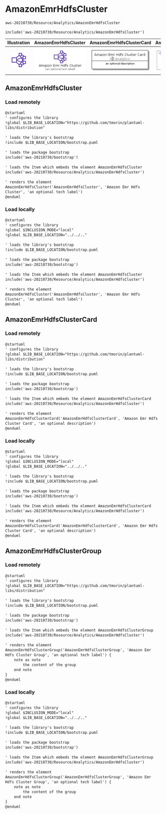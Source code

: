 # AmazonEmrHdfsCluster


```text
aws-20210730/Resource/Analytics/AmazonEmrHdfsCluster
```

```text
include('aws-20210730/Resource/Analytics/AmazonEmrHdfsCluster')
```



| Illustration | AmazonEmrHdfsCluster | AmazonEmrHdfsClusterCard | AmazonEmrHdfsClusterGroup |
| :---: | :---: | :---: | :---: |
| ![illustration for Illustration](../../../aws-20210730/Resource/Analytics/AmazonEmrHdfsCluster.png) | ![illustration for AmazonEmrHdfsCluster](../../../aws-20210730/Resource/Analytics/AmazonEmrHdfsCluster.Local.png) | ![illustration for AmazonEmrHdfsClusterCard](../../../aws-20210730/Resource/Analytics/AmazonEmrHdfsClusterCard.Local.png) | ![illustration for AmazonEmrHdfsClusterGroup](../../../aws-20210730/Resource/Analytics/AmazonEmrHdfsClusterGroup.Local.png) |




## AmazonEmrHdfsCluster

### Load remotely
```plantuml
@startuml
' configures the library
!global $LIB_BASE_LOCATION="https://github.com/tmorin/plantuml-libs/distribution"

' loads the library's bootstrap
!include $LIB_BASE_LOCATION/bootstrap.puml

' loads the package bootstrap
include('aws-20210730/bootstrap')

' loads the Item which embeds the element AmazonEmrHdfsCluster
include('aws-20210730/Resource/Analytics/AmazonEmrHdfsCluster')

' renders the element
AmazonEmrHdfsCluster('AmazonEmrHdfsCluster', 'Amazon Emr Hdfs Cluster', 'an optional tech label')
@enduml
```

### Load locally
```plantuml
@startuml
' configures the library
!global $INCLUSION_MODE="local"
!global $LIB_BASE_LOCATION="../../.."

' loads the library's bootstrap
!include $LIB_BASE_LOCATION/bootstrap.puml

' loads the package bootstrap
include('aws-20210730/bootstrap')

' loads the Item which embeds the element AmazonEmrHdfsCluster
include('aws-20210730/Resource/Analytics/AmazonEmrHdfsCluster')

' renders the element
AmazonEmrHdfsCluster('AmazonEmrHdfsCluster', 'Amazon Emr Hdfs Cluster', 'an optional tech label')
@enduml
```

## AmazonEmrHdfsClusterCard

### Load remotely
```plantuml
@startuml
' configures the library
!global $LIB_BASE_LOCATION="https://github.com/tmorin/plantuml-libs/distribution"

' loads the library's bootstrap
!include $LIB_BASE_LOCATION/bootstrap.puml

' loads the package bootstrap
include('aws-20210730/bootstrap')

' loads the Item which embeds the element AmazonEmrHdfsClusterCard
include('aws-20210730/Resource/Analytics/AmazonEmrHdfsCluster')

' renders the element
AmazonEmrHdfsClusterCard('AmazonEmrHdfsClusterCard', 'Amazon Emr Hdfs Cluster Card', 'an optional description')
@enduml
```

### Load locally
```plantuml
@startuml
' configures the library
!global $INCLUSION_MODE="local"
!global $LIB_BASE_LOCATION="../../.."

' loads the library's bootstrap
!include $LIB_BASE_LOCATION/bootstrap.puml

' loads the package bootstrap
include('aws-20210730/bootstrap')

' loads the Item which embeds the element AmazonEmrHdfsClusterCard
include('aws-20210730/Resource/Analytics/AmazonEmrHdfsCluster')

' renders the element
AmazonEmrHdfsClusterCard('AmazonEmrHdfsClusterCard', 'Amazon Emr Hdfs Cluster Card', 'an optional description')
@enduml
```

## AmazonEmrHdfsClusterGroup

### Load remotely
```plantuml
@startuml
' configures the library
!global $LIB_BASE_LOCATION="https://github.com/tmorin/plantuml-libs/distribution"

' loads the library's bootstrap
!include $LIB_BASE_LOCATION/bootstrap.puml

' loads the package bootstrap
include('aws-20210730/bootstrap')

' loads the Item which embeds the element AmazonEmrHdfsClusterGroup
include('aws-20210730/Resource/Analytics/AmazonEmrHdfsCluster')

' renders the element
AmazonEmrHdfsClusterGroup('AmazonEmrHdfsClusterGroup', 'Amazon Emr Hdfs Cluster Group', 'an optional tech label') {
    note as note
        the content of the group
    end note
}
@enduml
```

### Load locally
```plantuml
@startuml
' configures the library
!global $INCLUSION_MODE="local"
!global $LIB_BASE_LOCATION="../../.."

' loads the library's bootstrap
!include $LIB_BASE_LOCATION/bootstrap.puml

' loads the package bootstrap
include('aws-20210730/bootstrap')

' loads the Item which embeds the element AmazonEmrHdfsClusterGroup
include('aws-20210730/Resource/Analytics/AmazonEmrHdfsCluster')

' renders the element
AmazonEmrHdfsClusterGroup('AmazonEmrHdfsClusterGroup', 'Amazon Emr Hdfs Cluster Group', 'an optional tech label') {
    note as note
        the content of the group
    end note
}
@enduml
```

